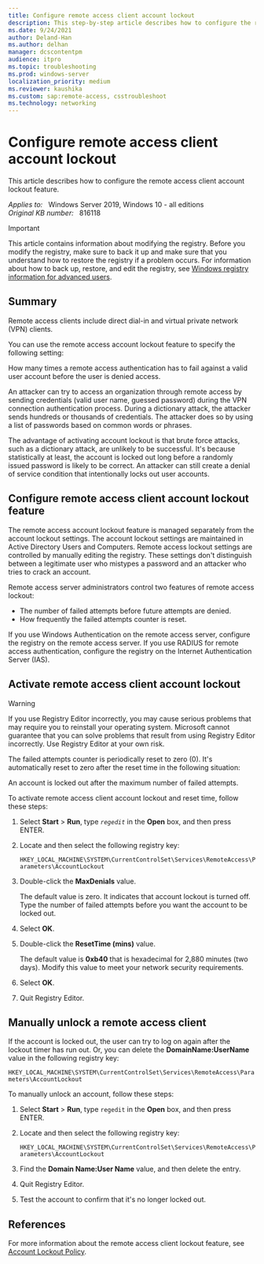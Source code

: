```yaml
---
title: Configure remote access client account lockout
description: This step-by-step article describes how to configure the remote access client account lockout feature.
ms.date: 9/24/2021
author: Deland-Han
ms.author: delhan
manager: dcscontentpm
audience: itpro
ms.topic: troubleshooting
ms.prod: windows-server
localization_priority: medium
ms.reviewer: kaushika
ms.custom: sap:remote-access, csstroubleshoot
ms.technology: networking
---
```

# Configure remote access client account lockout

This article describes how to configure the remote access client account lockout feature.

_Applies to:_ &nbsp; Windows Server 2019, Windows 10 - all editions  
_Original KB number:_ &nbsp; 816118

> [!IMPORTANT]
> This article contains information about modifying the registry. Before you modify the registry, make sure to back it up and make sure that you understand how to restore the registry if a problem occurs. For information about how to back up, restore, and edit the registry, see [Windows registry information for advanced users](https://support.microsoft.com/help/256986).

## Summary

Remote access clients include direct dial-in and virtual private network (VPN) clients.

You can use the remote access account lockout feature to specify the following setting:

How many times a remote access authentication has to fail against a valid user account before the user is denied access.

An attacker can try to access an organization through remote access by sending credentials (valid user name, guessed password) during the VPN connection authentication process. During a dictionary attack, the attacker sends hundreds or thousands of credentials. The attacker does so by using a list of passwords based on common words or phrases.

The advantage of activating account lockout is that brute force attacks, such as a dictionary attack, are unlikely to be successful. It's because statistically at least, the account is locked out long before a randomly issued password is likely to be correct. An attacker can still create a denial of service condition that intentionally locks out user accounts.

## Configure remote access client account lockout feature

The remote access account lockout feature is managed separately from the account lockout settings. The account lockout settings are maintained in Active Directory Users and Computers. Remote access lockout settings are controlled by manually editing the registry. These settings don't distinguish between a legitimate user who mistypes a password and an attacker who tries to crack an account.

Remote access server administrators control two features of remote access lockout:

- The number of failed attempts before future attempts are denied.
- How frequently the failed attempts counter is reset.

If you use Windows Authentication on the remote access server, configure the registry on the remote access server. If you use RADIUS for remote access authentication, configure the registry on the Internet Authentication Server (IAS).

## Activate remote access client account lockout

> [!WARNING]
> If you use Registry Editor incorrectly, you may cause serious problems that may require you to reinstall your operating system. Microsoft cannot guarantee that you can solve problems that result from using Registry Editor incorrectly. Use Registry Editor at your own risk.

The failed attempts counter is periodically reset to zero (0). It's automatically reset to zero after the reset time in the following situation:

An account is locked out after the maximum number of failed attempts.

To activate remote access client account lockout and reset time, follow these steps:

1. Select **Start** > **Run**, type *`regedit`* in the **Open** box, and then press ENTER.

2. Locate and then select the following registry key:

    `HKEY_LOCAL_MACHINE\SYSTEM\CurrentControlSet\Services\RemoteAccess\Parameters\AccountLockout`

3. Double-click the **MaxDenials** value.

    The default value is zero. It indicates that account lockout is turned off. Type the number of failed attempts before you want the account to be locked out.

4. Select **OK**.
5. Double-click the **ResetTime (mins)** value.

    The default value is **0xb40** that is hexadecimal for 2,880 minutes (two days). Modify this value to meet your network security requirements.

6. Select **OK**.

7. Quit Registry Editor.

## Manually unlock a remote access client

If the account is locked out, the user can try to log on again after the lockout timer has run out. Or, you can delete the
 **DomainName:UserName** value in the following registry key:

`HKEY_LOCAL_MACHINE\SYSTEM\CurrentControlSet\Services\RemoteAccess\Parameters\AccountLockout`

To manually unlock an account, follow these steps:

1. Select **Start** > **Run**, type `regedit` in the **Open** box, and then press ENTER.

2. Locate and then select the following registry key:

    `HKEY_LOCAL_MACHINE\SYSTEM\CurrentControlSet\Services\RemoteAccess\Parameters\AccountLockout`

3. Find the **Domain Name:User Name** value, and then delete the entry.

4. Quit Registry Editor.

5. Test the account to confirm that it's no longer locked out.

## References

For more information about the remote access client lockout feature, see [Account Lockout Policy](/windows/security/threat-protection/security-policy-settings/account-lockout-policy).

